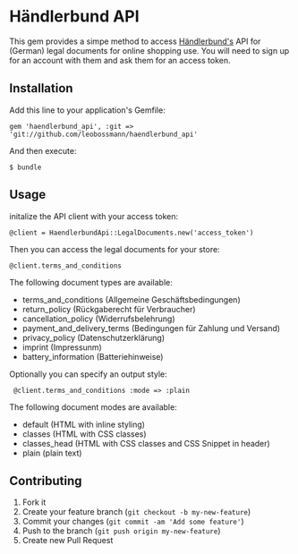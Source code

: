 # Händlerbund API

This gem provides a simpe method to access [Händlerbund's](http://www.haendlerbund.de) API for (German) legal documents for online shopping use. You will need to sign up for an account with them and ask them for an access token. 

## Installation

Add this line to your application's Gemfile:

    gem 'haendlerbund_api', :git => 'git://github.com/leobossmann/haendlerbund_api'

And then execute:

    $ bundle

## Usage

initalize the API client with your access token:

    @client = HaendlerbundApi::LegalDocuments.new('access_token')

Then you can access the legal documents for your store:

    @client.terms_and_conditions

The following document types are available:

* terms\_and\_conditions (Allgemeine Geschäftsbedingungen)
* return\_policy (Rückgaberecht für Verbraucher)
* cancellation\_policy (Widerrufsbelehrung)
* payment\_and\_delivery\_terms (Bedingungen für Zahlung und Versand)
* privacy\_policy (Datenschutzerklärung)
* imprint (Impressunm)
* battery\_information (Batteriehinweise)

Optionally you can specify an output style:

     @client.terms_and_conditions :mode => :plain

The following document modes are available:

* default (HTML with inline styling)
* classes (HTML with CSS classes)
* classes\_head (HTML with CSS classes and CSS Snippet in header)
* plain (plain text)
  

## Contributing

1. Fork it
2. Create your feature branch (`git checkout -b my-new-feature`)
3. Commit your changes (`git commit -am 'Add some feature'`)
4. Push to the branch (`git push origin my-new-feature`)
5. Create new Pull Request
